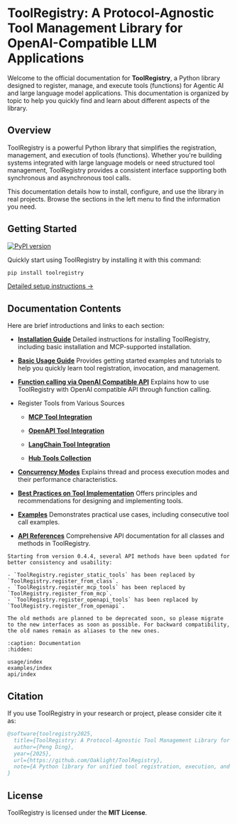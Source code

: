 # ToolRegistry: A Protocol-Agnostic Tool Management Library for OpenAI-Compatible LLM Applications

Welcome to the official documentation for **ToolRegistry**, a Python library designed to register, manage, and execute tools (functions) for Agentic AI and large language model applications. This documentation is organized by topic to help you quickly find and learn about different aspects of the library.

## Overview

ToolRegistry is a powerful Python library that simplifies the registration, management, and execution of tools (functions). Whether you're building systems integrated with large language models or need structured tool management, ToolRegistry provides a consistent interface supporting both synchronous and asynchronous tool calls.

This documentation details how to install, configure, and use the library in real projects. Browse the sections in the left menu to find the information you need.

## Getting Started

[![PyPI version](https://badge.fury.io/py/toolregistry.svg)](https://badge.fury.io/py/toolregistry)

Quickly start using ToolRegistry by installing it with this command:

```bash
pip install toolregistry
```

[Detailed setup instructions →](usage/installation)

## Documentation Contents

Here are brief introductions and links to each section:

- [**Installation Guide**](usage/installation)
  Detailed instructions for installing ToolRegistry, including basic installation and MCP-supported installation.

- [**Basic Usage Guide**](usage/basics)
  Provides getting started examples and tutorials to help you quickly learn tool registration, invocation, and management.

- [**Function calling via OpenAI Compatible API**](usage/openai)
  Explains how to use ToolRegistry with OpenAI compatible API through function calling.

- Register Tools from Various Sources

  - [**MCP Tool Integration**](usage/integrations/mcp)

  - [**OpenAPI Tool Integration**](usage/integrations/openapi)

  - [**LangChain Tool Integration**](usage/integrations/langchain)

  - [**Hub Tools Collection**](usage/integrations/hub)

- [**Concurrency Modes**](usage/concurrency_modes)
  Explains thread and process execution modes and their performance characteristics.

- [**Best Practices on Tool Implementation**](usage/best_practices)
  Offers principles and recommendations for designing and implementing tools.

- [**Examples**](examples)
  Demonstrates practical use cases, including consecutive tool call examples.

- [**API References**](api/toolregistry)
  Comprehensive API documentation for all classes and methods in ToolRegistry.

```{note}
Starting from version 0.4.4, several API methods have been updated for better consistency and usability:

- `ToolRegistry.register_static_tools` has been replaced by `ToolRegistry.register_from_class`.
- `ToolRegistry.register_mcp_tools` has been replaced by `ToolRegistry.register_from_mcp`.
- `ToolRegistry.register_openapi_tools` has been replaced by `ToolRegistry.register_from_openapi`.

The old methods are planned to be deprecated soon, so please migrate to the new interfaces as soon as possible. For backward compatibility, the old names remain as aliases to the new ones.
```

```{toctree}
:caption: Documentation
:hidden:

usage/index
examples/index
api/index
```

## Citation

If you use ToolRegistry in your research or project, please consider cite it as:

```bibtex
@software{toolregistry2025,
  title={ToolRegistry: A Protocol-Agnostic Tool Management Library for OpenAI-Compatible LLM Applications},
  author={Peng Ding},
  year={2025},
  url={https://github.com/Oaklight/ToolRegistry},
  note={A Python library for unified tool registration, execution, and management across multiple protocols in OpenAI-compatible LLM applications}
}
```

## License

ToolRegistry is licensed under the **MIT License**.

